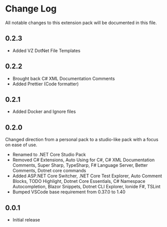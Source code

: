# Change Log

All notable changes to this extension pack will be documented in this file.

## 0.2.3

- Added VZ DotNet File Templates

## 0.2.2

- Brought back C# XML Documentation Comments
- Added Prettier (Code formatter)

## 0.2.1

- Added Docker and Ignore files

## 0.2.0

Changed direction from a personal pack to a studio-like pack with a focus on ease of use.

- Renamed to .NET Core Studio Pack
- Removed C# Extensions, Auto Using for C#, C# XML Documentation Comments, Super Sharp, TypeSharp, F# Language Server, Better Comments, Dotnet core commands
- Added ASP.NET Core Switcher, .NET Core Test Explorer, Auto Comment Blocks, TODO Highlight, Dotnet Core Essentials, C# Namespace Autocompletion, Blazor Snippets, Dotnet CLI Explorer, Ionide F#, TSLint
- Bumped VSCode base requirement from 0.37.0 to 1.40

## 0.0.1

- Initial release
